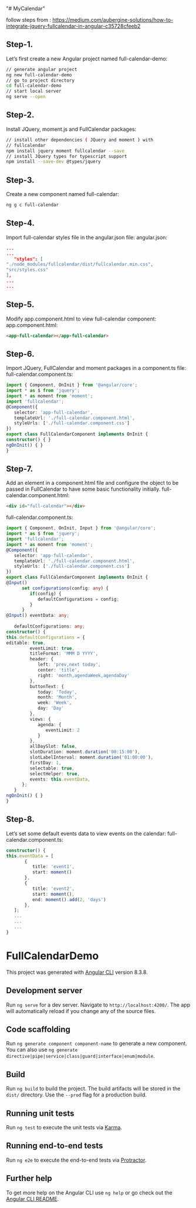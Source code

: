 "# MyCalendar" 

follow steps from :
https://medium.com/aubergine-solutions/how-to-integrate-jquery-fullcalendar-in-angular-c35728cfeeb2



## Step-1.
Let’s first create a new Angular project named full-calendar-demo:
```bash
// generate angular project
ng new full-calendar-demo
// go to project directory
cd full-calendar-demo
// start local server
ng serve --open
```

## Step-2.
Install JQuery, moment.js and FullCalendar packages:
```bash
// install other dependencies ( JQuery and moment ) with 
// fullcalendar
npm install jquery moment fullcalendar --save
// install JQuery types for typescript support
npm install --save-dev @types/jquery
```

## Step-3.
Create a new component named full-calendar:
```bash
ng g c full-calendar
```

## Step-4.
Import full-calendar styles file in the angular.json file:
angular.json:
```json
...
...
   "styles": [
"./node_modules/fullcalendar/dist/fullcalendar.min.css",
"src/styles.css"
],
...
...
```

## Step-5.
Modify app.component.html to view full-calendar component:
app.component.html:
```html
<app-full-calendar></app-full-calendar>
```

## Step-6.
Import JQuery, FullCalendar and moment packages in a component.ts file:
full-calendar.component.ts:
```ts
import { Component, OnInit } from '@angular/core';
import * as $ from 'jquery';
import * as moment from 'moment';
import 'fullcalendar';
@Component({
   selector: 'app-full-calendar',
   templateUrl: './full-calendar.component.html',
   styleUrls: ['./full-calendar.component.css']
})
export class FullCalendarComponent implements OnInit {
constructor() { }
ngOnInit() { }
}
```

## Step-7.
Add an element in a component.html file and configure the object to be passed in FullCalendar to have some basic functionality initially.
full-calendar.component.html:
```html
<div id="full-calendar"></div>
```

full-calendar.component.ts:
```ts
import { Component, OnInit, Input } from '@angular/core';
import * as $ from 'jquery';
import 'fullcalendar';
import * as moment from 'moment';
@Component({
   selector: 'app-full-calendar',
   templateUrl: './full-calendar.component.html',
   styleUrls: ['./full-calendar.component.css']
})
export class FullCalendarComponent implements OnInit {
@Input()
      set configurations(config: any) {
         if(config) {
            defaultConfigurations = config;  
         }
      }
@Input() eventData: any;
   
   defaultConfigurations: any;
constructor() {
this.defaultConfigurations = {
editable: true,
         eventLimit: true,
         titleFormat: 'MMM D YYYY',
         header: {
            left: 'prev,next today',
            center: 'title',
            right: 'month,agendaWeek,agendaDay'
         },
         buttonText: {
            today: 'Today',
            month: 'Month',
            week: 'Week',
            day: 'Day'
         },
         views: {
            agenda: {
               eventLimit: 2
            }
         },
         allDaySlot: false,
         slotDuration: moment.duration('00:15:00'),
         slotLabelInterval: moment.duration('01:00:00'),
         firstDay: 1,
         selectable: true,
         selectHelper: true,
         events: this.eventData,
      };
   }
ngOnInit() { }
}
```


## Step-8.
Let’s set some default events data to view events on the calendar:
full-calendar.component.ts:
```ts
constructor() {
this.eventData = [
       {
          title: 'event1',
          start: moment()
       },
       {
          title: 'event2',
          start: moment(),
          end: moment().add(2, 'days')
       },
   ];
   ...
   ...
   ...
}
```

# FullCalendarDemo

This project was generated with [Angular CLI](https://github.com/angular/angular-cli) version 8.3.8.

## Development server

Run `ng serve` for a dev server. Navigate to `http://localhost:4200/`. The app will automatically reload if you change any of the source files.

## Code scaffolding

Run `ng generate component component-name` to generate a new component. You can also use `ng generate directive|pipe|service|class|guard|interface|enum|module`.

## Build

Run `ng build` to build the project. The build artifacts will be stored in the `dist/` directory. Use the `--prod` flag for a production build.

## Running unit tests

Run `ng test` to execute the unit tests via [Karma](https://karma-runner.github.io).

## Running end-to-end tests

Run `ng e2e` to execute the end-to-end tests via [Protractor](http://www.protractortest.org/).

## Further help

To get more help on the Angular CLI use `ng help` or go check out the [Angular CLI README](https://github.com/angular/angular-cli/blob/master/README.md).
